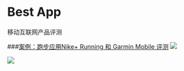 # Best App
移动互联网产品评测


###[案例：跑步应用Nike+ Running 和 Garmin Mobile 评测](http://www.jianshu.com/p/5290fc641230)
![](https://github.com/zijingshanke/bestapp/blob/master/%E8%B7%91%E6%AD%A5%E5%BA%94%E7%94%A8%E8%AF%84%E6%B5%8B-Nike%2B%20VS%20Garmin/QQ20160222-14%402x.png)

![](https://github.com/zijingshanke/bestapp/blob/master/%E8%B7%91%E6%AD%A5%E5%BA%94%E7%94%A8%E8%AF%84%E6%B5%8B-Nike%2B%20VS%20Garmin/QQ20160222-3%402x.png)
